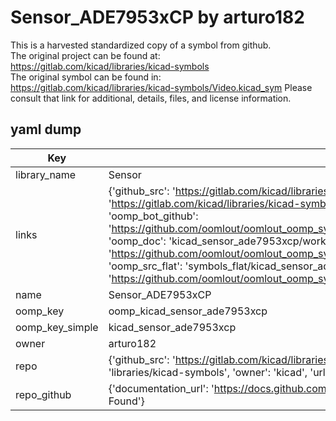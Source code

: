 # Sensor_ADE7953xCP by arturo182  
This is a harvested standardized copy of a symbol from github.  
The original project can be found at:  
https://gitlab.com/kicad/libraries/kicad-symbols  
The original symbol can be found in:
https://gitlab.com/kicad/libraries/kicad-symbols/Video.kicad_sym
Please consult that link for additional, details, files, and license information.  
## yaml dump  
| Key | Value |  
| --- | --- |  
| library_name | Sensor |  
| links | {'github_src': 'https://gitlab.com/kicad/libraries/kicad-symbols/Video.kicad_sym', 'github_src_repo': 'https://gitlab.com/kicad/libraries/kicad-symbols', 'oomp_bot': 'kicad_sensor_ade7953xcp/working', 'oomp_bot_github': 'https://github.com/oomlout/oomlout_oomp_symbol_bot/tree/main/kicad_sensor_ade7953xcp/working', 'oomp_doc': 'kicad_sensor_ade7953xcp/working', 'oomp_doc_github': 'https://github.com/oomlout/oomlout_oomp_symbol_doc/tree/main/kicad_sensor_ade7953xcp/working', 'oomp_src_flat': 'symbols_flat/kicad_sensor_ade7953xcp/working', 'oomp_src_flat_github': 'https://github.com/oomlout/oomlout_oomp_symbol_src/tree/main/kicad_sensor_ade7953xcp/working'} |  
| name | Sensor_ADE7953xCP |  
| oomp_key | oomp_kicad_sensor_ade7953xcp |  
| oomp_key_simple | kicad_sensor_ade7953xcp |  
| owner | arturo182 |  
| repo | {'github_src': 'https://gitlab.com/kicad/libraries/kicad-symbols/Video.kicad_sym', 'name': 'libraries/kicad-symbols', 'owner': 'kicad', 'url': 'https://gitlab.com/kicad/libraries/kicad-symbols'} |  
| repo_github | {'documentation_url': 'https://docs.github.com/rest/repos/repos#get-a-repository', 'message': 'Not Found'} |  

